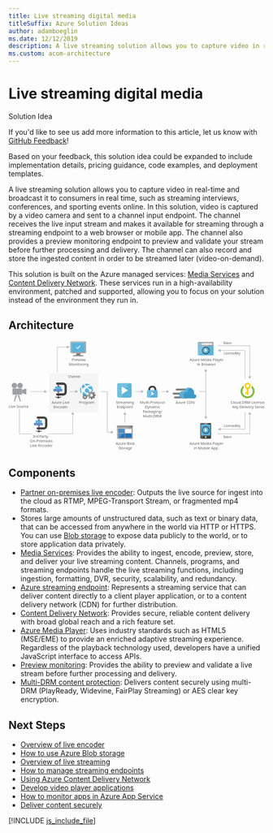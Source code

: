 ```yaml
---
title: Live streaming digital media
titleSuffix: Azure Solution Ideas
author: adamboeglin
ms.date: 12/12/2019
description: A live streaming solution allows you to capture video in real-time and broadcast it to consumers in real time, such as streaming interviews, conferences, and sporting events online. In this solution, video is captured by a video camera and sent to a channel input endpoint. The channel receives the live input stream and makes it available for streaming through a streaming endpoint to a web browser or mobile app. The channel also provides a preview monitoring endpoint to preview and validate your stream before further processing and delivery. The channel can also record and store the ingested content in order to be streamed later (video-on-demand).
ms.custom: acom-architecture
---
```

# Live streaming digital media

<div class="alert">
    <p class="alert-title">
        <span class="icon is-left" aria-hidden="true">
            <span class="icon docon docon-lightbulb" role="presentation"></span>
        </span>Solution Idea</p>
    <p>If you'd like to see us add more information to this article, let us know with <a href="#feedback">GitHub Feedback</a>!</p>
    <p>Based on your feedback, this solution idea could be expanded to include implementation details, pricing guidance, code examples, and deployment templates.</p>
</div>

A live streaming solution allows you to capture video in real-time and broadcast it to consumers in real time, such as streaming interviews, conferences, and sporting events online. In this solution, video is captured by a video camera and sent to a channel input endpoint. The channel receives the live input stream and makes it available for streaming through a streaming endpoint to a web browser or mobile app. The channel also provides a preview monitoring endpoint to preview and validate your stream before further processing and delivery. The channel can also record and store the ingested content in order to be streamed later (video-on-demand).

This solution is built on the Azure managed services: [Media Services](https://azure.microsoft.com/services/media-services/) and [Content Delivery Network](https://azure.microsoft.com/services/cdn/). These services run in a high-availability environment, patched and supported, allowing you to focus on your solution instead of the environment they run in.

## Architecture

<svg class="architecture-diagram" aria-labelledby="digital-media-live-stream" height="353.645" viewbox="0 0 814.247 353.645" width="814.247" xmlns="http://www.w3.org/2000/svg">
    <path fill="#ededee" opacity=".5" d="M129.255 103.645h156v124h-156z"/>
    <path fill="none" stroke="#b5b6b6" stroke-miterlimit="10" stroke-width="1.5" d="M115.167 161.73H68.163"/>
    <path fill="#b5b6b6" d="M113.744 156.868l8.419 4.862-8.419 4.861v-9.723z"/>
    <path fill="none" stroke="#b5b6b6" stroke-miterlimit="10" stroke-width="1.5" d="M214.167 161.73h-20.004"/>
    <path fill="#b5b6b6" d="M212.744 156.868l8.419 4.862-8.419 4.861v-9.723z"/>
    <path fill="none" stroke="#b5b6b6" stroke-miterlimit="10" stroke-width="1.5" d="M327.259 291.028l-13.096.195V161.73h-22"/>
    <path fill="#b5b6b6" d="M325.765 286.188l8.49 4.736-8.346 4.987-.144-9.723z"/>
    <path fill="none" stroke="#b5b6b6" stroke-miterlimit="10" stroke-width="1.5" d="M423.167 161.73h-20.004"/>
    <path fill="#b5b6b6" d="M421.744 156.868l8.419 4.862-8.419 4.861v-9.723z"/>
    <path fill="none" stroke="#b5b6b6" stroke-miterlimit="10" stroke-width="1.5" d="M370.163 233.727v27.003"/>
    <path fill="#b5b6b6" d="M365.302 235.149l4.861-8.419 4.862 8.419h-9.723z"/>
    <path fill="none" stroke="#b5b6b6" stroke-miterlimit="10" stroke-width="1.5" d="M504.167 161.73h-19.004"/>
    <path fill="#b5b6b6" d="M502.744 156.868l8.419 4.862-8.419 4.861v-9.723z"/>
    <path fill="none" stroke="#b5b6b6" stroke-miterlimit="10" stroke-width="1.5" d="M628.163 161.73h-22M627.557 96.227v146.006"/>
    <path fill="#b5b6b6" d="M622.696 97.649l4.861-8.419 4.862 8.419h-9.723zM622.696 240.81l4.861 8.42 4.862-8.42h-9.723z"/>
    <path fill="none" stroke="#b5b6b6" stroke-miterlimit="10" stroke-width="1.5" d="M666.255 15.73h101.218v98.919"/>
    <path fill="#b5b6b6" d="M762.611 113.226l4.862 8.419 4.862-8.419h-9.724z"/>
    <path fill="none" stroke="#b5b6b6" stroke-miterlimit="10" stroke-width="1.5" d="M673.252 30.73h79.221v90.915"/>
    <path fill="#b5b6b6" d="M674.675 35.591l-8.42-4.861 8.42-4.862v9.723z"/>
    <path fill="none" stroke="#b5b6b6" stroke-miterlimit="10" stroke-width="1.5" d="M666.255 296.353h101.218v-62.919"/>
    <path fill="#b5b6b6" d="M772.335 234.857l-4.862-8.419-4.862 8.419h9.724z"/>
    <path fill="none" stroke="#b5b6b6" stroke-miterlimit="10" stroke-width="1.5" d="M124.318 296.353h79.824v-62.919"/>
    <path fill="#b5b6b6" d="M209.004 234.857l-4.862-8.419-4.861 8.419h9.723z"/>
    <path fill="none" stroke="#b5b6b6" stroke-miterlimit="10" stroke-width="1.5" d="M34.721 216.818v79.824h39.633M673.252 281.353h79.221v-54.915"/>
    <path fill="#b5b6b6" d="M674.675 286.215l-8.42-4.862 8.42-4.861v9.723z"/>
    <text fill="#5e5e5e" font-family="SegoeUI, Segoe UI" font-size="10" transform="translate(682.417 10.551)">
        <tspan letter-spacing="-.098em">T</tspan><tspan x="4.263" y="0">oken</tspan>
    </text>
    <text fill="#5e5e5e" font-family="SegoeUI, Segoe UI" font-size="10" transform="translate(682.417 309.646)">
        <tspan letter-spacing="-.098em">T</tspan><tspan x="4.263" y="0">oken</tspan>
    </text>
    <text fill="#5e5e5e" font-family="SegoeUI, Segoe UI" font-size="10" transform="translate(684.993 44.146)">
        License/<tspan letter-spacing="-.013em" x="36.006" y="0">K</tspan><tspan x="41.675" y="0">ey</tspan>
    </text>
    <text fill="#5e5e5e" font-family="SegoeUI, Segoe UI" font-size="10" transform="translate(684.993 275.271)">
        License/<tspan letter-spacing="-.013em" x="36.006" y="0">K</tspan><tspan x="41.675" y="0">ey</tspan>
    </text>
    <text fill="#5e5e5e" font-family="SegoeUI, Segoe UI" font-size="10" transform="translate(189.709 117.646)">
        Channel
    </text>
    <path fill="none" stroke="#b5b6b6" stroke-miterlimit="10" stroke-width="1.5" d="M187.061 19.897h-32.004v81.939"/>
    <path fill="#b5b6b6" d="M185.638 15.035l8.419 4.862-8.419 4.862v-9.724z"/>
    <path d="M240.375 178.766a2.6 2.6 0 001.528 2.306l1.944-4.667a2.6 2.6 0 00-.944-.167 2.485 2.485 0 00-2.528 2.528z" fill="none"/>
    <path d="M240.375 178.766a2.5 2.5 0 012.528-2.528 2.6 2.6 0 01.944.167l1.306-3.139-.583-.25-.833-2.25h-1.778l-.111.25-.639 1.944-1.25.528-2.056-1-1.25 1.306.111.25.944 1.833-.528 1.25-2.194.778v1.833l.25.056 1.944.639.528 1.25-1 2.056 1.306 1.306.25-.111 1.833-.944.528.25 1.306-3.139a2.648 2.648 0 01-1.556-2.335z" fill="#fff" opacity=".25" style="isolation:isolate"/>
    <path fill="#9fa0a2" d="M12.599 152.012h30.162v19.726H12.599z"/>
    <circle cx="18.581" cy="142.636" fill="#9fa0a2" r="8.753"/>
    <circle cx="36.78" cy="142.636" fill="#9fa0a2" r="8.753"/>
    <path fill="#9fa0a2" d="M56.709 171.229l-13.724-4.376v-10.791l13.724-4.377v19.544zM19.62 193.277h-2.626l5.106-20.6h4.814l-7.294 20.6zM36.433 193.277h2.626l-5.106-20.6h-4.814l7.294 20.6z"/>
    <text fill="#5e5e5e" font-family="SegoeUI, Segoe UI" font-size="12" transform="translate(0 212.609)">
        Live Source
    </text>
    <text fill="#5e5e5e" font-family="SegoeUI, Segoe UI" font-size="12" transform="translate(706.787 200.2)">
        Cloud DRM License/<tspan letter-spacing="-.013em" x="5.282" y="14.4">K</tspan><tspan x="12.085" y="14.4">ey Delivery Serve</tspan>
    </text>
    <path d="M782.87 160.746a22.453 22.453 0 00-8.8-17.8v.7a13.743 13.743 0 01-1.5 6.1 16.294 16.294 0 11-28.4 10.9 16.426 16.426 0 014.7-11.5 13.161 13.161 0 01-1.3-5.6 5.7 5.7 0 01.1-1.3 22.44 22.44 0 1035.2 18.5z" fill="#7fbb42"/>
    <path d="M760.77 133.146a10.31 10.31 0 00-2.9 20.2v10.2h-4.8v5.2h4.8v3.8h5.7v-19.3a10.23 10.23 0 007.4-9.9 10.115 10.115 0 00-10.2-10.2zm0 5.4a4.9 4.9 0 11-4.9 4.9 4.908 4.908 0 014.9-4.9z" fill="#fbd118"/>
    <text fill="#5e5e5e" font-family="SegoeUI, Segoe UI" font-size="12" transform="translate(341.735 200.199)">
        <tspan letter-spacing="-.032em">S</tspan><tspan x="5.988" y="0">treaming</tspan><tspan x="2.965" y="14.4">Endpoint</tspan>
    </text>
    <path d="M391.589 175.373a5.52 5.52 0 01-5.52 5.52h-34.96a5.52 5.52 0 01-5.52-5.52v-34.96a5.52 5.52 0 015.52-5.52h34.961a5.52 5.52 0 015.52 5.52z" fill="#5bb4da"/>
    <path d="M358.47 180.896h-7.36a5.52 5.52 0 01-5.52-5.52v-34.96a5.52 5.52 0 015.52-5.52h31.28z" fill="#fff" opacity=".15" style="isolation:isolate"/>
    <path d="M360.309 170.163V145.63l19.6 12.279z" fill="#fff"/>
    <text fill="#5e5e5e" font-family="SegoeUI, Segoe UI" font-size="12" transform="translate(418.216 200.199)">
        Multi-Protocol<tspan x="15.422" y="14.4">Dynamic</tspan><tspan letter-spacing="-.034em" x="9.105" y="28.8">P</tspan><tspan x="15.416" y="28.8">ackaging/</tspan><tspan x="9.067" y="43.2">Multi-DRM</tspan>
    </text>
    <path d="M470.442 157.209v-1.671a12.434 12.434 0 00-3.342-8.658c-1.975-2.278-6.379-3.721-9.645-3.721s-7.67 1.443-9.645 3.721a12.785 12.785 0 00-3.342 8.658v1.671l6 .683v-1.519a9.68 9.68 0 011.823-5.772c1.139-1.291 3.569-1.9 5.164-1.975a7.7 7.7 0 015.164 1.975 7.253 7.253 0 011.823 4.86v2.43z" fill="#3f3f3f"/>
    <path d="M444.47 157.209c-2.962 0-4.025 1.747-4.025 4.025v15.872c0 1.975 1.215 4.025 3.493 4.025h27.032c2.582 0 3.493-2.05 3.493-4.025v-15.872c0-2.05-.835-4.025-4.025-4.025H444.47z" fill="#5bb4da"/>
    <path fill="#fff" d="M454.699 162.905l8.354 5.556-8.354 5.555v-11.111z"/>
    <path d="M464.37 157.209h-19.9c-2.962 0-4.025 1.747-4.025 4.025v15.872c0 1.975 1.215 4.025 3.493 4.025h5.088z" fill="#fff" opacity=".15" style="isolation:isolate"/>
    <text fill="#5e5e5e" font-family="SegoeUI, Segoe UI" font-size="12" transform="translate(531.701 200.609)">
        Azure CDN
    </text>
    <path d="M574.681 158.232h-39.9a3.009 3.009 0 01-3-3 3.009 3.009 0 013-3h39.9a3.009 3.009 0 013 3 3.009 3.009 0 01-3 3zM566.581 183.282h-36.9a3.009 3.009 0 01-3-3 3.009 3.009 0 013-3h36.9a3.009 3.009 0 013 3 3.009 3.009 0 01-3 3zM562.231 171.132h-36.9a3.009 3.009 0 01-3-3 3.009 3.009 0 013-3h36.9a3.009 3.009 0 013 3 3.009 3.009 0 01-3 3z" fill="#7c7b7b"/>
    <path d="M597.331 176.832a6.371 6.371 0 00-6.3-6.45h-.9a20.411 20.411 0 00.6-4.5 16.869 16.869 0 00-16.8-16.8 17.071 17.071 0 00-15.9 11.4 15.081 15.081 0 00-3.75-.6 11.7 11.7 0 000 23.4h37.05a6.626 6.626 0 006-6.45" fill="#3999c7"/>
    <path d="M560.281 183.132a10.682 10.682 0 01-3.15-5.7 11.275 11.275 0 0112.45-13.95 16.334 16.334 0 019.45-13.5 19.139 19.139 0 00-5.1-.9 17.071 17.071 0 00-15.9 11.4 15.081 15.081 0 00-3.75-.6 11.7 11.7 0 000 23.4l6-.15z" fill="#fff" opacity=".2" style="isolation:isolate"/>
    <text fill="#5e5e5e" font-family="SegoeUI, Segoe UI" font-size="12" transform="translate(341.327 331.527)">
        Azure Blob<tspan letter-spacing="-.032em" x="8.429" y="14.4">S</tspan><tspan x="14.417" y="14.4">torage</tspan>
    </text>
    <path d="M345.108 310.424a1.88 1.88 0 001.8 1.9h46.3a1.9 1.9 0 001.9-1.9v-33.1h-50z" fill="#9fa0a2"/>
    <path d="M393.208 269.624h-46.3a1.88 1.88 0 00-1.8 1.9v5.7h50v-5.7a1.9 1.9 0 00-1.9-1.9" fill="#7c7b7b"/>
    <path fill="#2272b9" d="M348.808 280.724h20.4v13h-20.4zM348.808 295.524h20.4v13h-20.4z"/>
    <path fill="#fff" d="M371.008 280.724h20.3v13h-20.3z"/>
    <path fill="#2272b9" d="M371.008 295.524h20.3v13h-20.3z"/>
    <path d="M347.108 269.624a2.006 2.006 0 00-2 2v38.6a2.006 2.006 0 002 2h2.2l39.4-42.6z" fill="#fff" opacity=".2" style="isolation:isolate"/>
    <path d="M229.035 39.596h-13.6c1.6 5.8-.6 6.6-10.2 6.6v3h32.6v-3c-9.5 0-10.4-.8-8.8-6.6" fill="#7c7b7b"/>
    <path d="M243.635 1.896h-44.3a2.866 2.866 0 00-2.7 2.9v32a2.775 2.775 0 002.7 2.8h44.3a3.045 3.045 0 003-2.8v-32a3.134 3.134 0 00-3-2.9m-.8 3.9v29.9h-42.4v-29.9l42.4-.1z" fill="#9fa0a2"/>
    <path fill="#5bb4da" d="M242.835 35.695h-42.4v-29.9l42.4-.1v30z"/>
    <path d="M200.435 35.696v-29.9l38.7-.1 4.5-3.8h-44.3a2.866 2.866 0 00-2.7 2.9v32a2.775 2.775 0 002.7 2.8h1.1l4.6-3.8h-4.6z" fill="#fff" opacity=".2" style="isolation:isolate"/>
    <path fill="#5bb4da" d="M200.435 35.695v-29.9l38.7-.1-38.7.1v29.9z"/>
    <path fill="#9fa0a2" d="M205.335 46.195h32.7v3h-32.7z"/>
    <path d="M215.223 21.096l-.5-.5a.446.446 0 010-.5l1.4-1.2c0-.1.1-.1.2-.1s.2 0 .2.1l3.7 4 6.4-8.1a.367.367 0 01.3-.1c.1 0 .1 0 .2.1l1.5 1c.1.1.1.1.1.2s0 .2-.1.2l-8.3 10.5z" fill="#fff"/>
    <text fill="#5e5e5e" font-family="SegoeUI, Segoe UI" font-size="12" transform="translate(201.3 64.421)">
        Preview<tspan x="-9.384" y="14.4">Monitoring</tspan>
    </text>
    <path d="M602.256 44.399a2.007 2.007 0 002.007 2.007h45.986a2.007 2.007 0 002.007-2.007V13.073h-50z" fill="#5bb4da"/>
    <path d="M650.249 3.773h-45.986a2.006 2.006 0 00-2.007 2.007v10.626h50V5.779a2.007 2.007 0 00-2.007-2.006" fill="#9fa0a2"/>
    <path d="M604.27 3.773a2.007 2.007 0 00-2.007 2.007V44.4a2.008 2.008 0 002.007 2.007h2.188l39.418-42.634z" fill="#fff" opacity=".2" style="isolation:isolate"/>
    <path fill="#fff" d="M615.112 8.551h33.671v3.942h-33.671z"/>
    <path d="M613.57 10.455a4.878 4.878 0 11-4.882-4.882 4.879 4.879 0 014.878 4.879" fill="#5bb4da"/>
    <path fill="#fff" d="M608.171 11.004l2.213 2.336h-1.201l-2.959-2.818 2.948-2.818h1.198l-2.199 2.322h5.393v.978h-5.393z"/>
    <text fill="#5e5e5e" font-family="SegoeUI, Segoe UI" font-size="12" transform="translate(576.261 64.646)">
        Azure Media Player<tspan x="23.408" y="14.4">in Browser</tspan>
    </text>
    <circle cx="627.557" cy="30.73" fill="#5bb4da" r="11.52"/>
    <path d="M619.412 38.873a11.52 11.52 0 1116.292-16.292z" fill="#fff" opacity=".15" style="isolation:isolate"/>
    <path fill="#fff" d="M624.873 35.663l.018-9.867 7.864 4.939-7.882 4.928z"/>
    <path d="M627.558 20.953a9.778 9.778 0 11-9.778 9.778 9.778 9.778 0 019.778-9.778m0-2.222a12 12 0 1012 12 12.014 12.014 0 00-12-12z" fill="#3f3f3f"/>
    <text fill="#5e5e5e" font-family="SegoeUI, Segoe UI" font-size="12" transform="translate(575.986 331.846)">
        Azure Media Player<tspan x="13.512" y="14.4">in Mobile App</tspan>
    </text>
    <path d="M644.478 308.624a3 3 0 01-3 3h-28.445a3 3 0 01-3-3v-44a3 3 0 013-3h28.445a3 3 0 013 3z" fill="#3f3f3f"/>
    <path fill="#5bb4da" d="M612.257 266.624h30v35.222h-30z"/>
    <path d="M630.145 306.734a2.889 2.889 0 11-2.89-2.889 2.889 2.889 0 012.89 2.889" fill="#fff"/>
    <path d="M629.15 306.734a1.894 1.894 0 11-1.9-1.894 1.9 1.9 0 011.9 1.894" fill="#b8d433"/>
    <path d="M612.256 301.846v-35.222h22.767l2.031-5h-24.021a3 3 0 00-3 3v44a3 3 0 003 3h3.695l3.974-9.778z" fill="#fff" opacity=".15" style="isolation:isolate"/>
    <path d="M632.37 264.441a.737.737 0 01-.738.738h-8.744a.739.739 0 110-1.477h8.744a.738.738 0 01.738.739" fill="#1e1e1e"/>
    <path d="M632.37 264.441a.737.737 0 01-.738.738h-8.744a.739.739 0 110-1.477h8.744a.738.738 0 01.738.739" fill="#fff"/>
    <circle cx="627.557" cy="284.353" fill="#5bb4da" r="11.52"/>
    <path d="M619.412 292.5a11.52 11.52 0 0116.292-16.292z" fill="#fff" opacity=".15" style="isolation:isolate"/>
    <path fill="#fff" d="M624.873 289.287l.018-9.867 7.864 4.939-7.882 4.928z"/>
    <path d="M627.558 274.573a9.778 9.778 0 11-9.778 9.778 9.778 9.778 0 019.778-9.778m0-2.222a12 12 0 1012 12 12.014 12.014 0 00-12-12z" fill="#3f3f3f"/>
    <text fill="#5e5e5e" font-family="SegoeUI, Segoe UI" font-size="12" transform="translate(136.871 200.242)">
        Azure Live<tspan x="5.66" y="14.4">Encoder</tspan>
    </text>
    <path d="M173.696 174.457h-18.9a3.521 3.521 0 010-7.042h18.9a4.544 4.544 0 004.539-4.542v-18.342a4.544 4.544 0 00-4.539-4.539h-18.9a3.521 3.521 0 010-7.042h18.9a11.594 11.594 0 0111.581 11.581v18.342a11.594 11.594 0 01-11.581 11.584zM149.049 178.72h19.056v1.76h-19.056zM155.057 180.48h7.042v2.47h-7.042z" fill="#3f3f3f"/>
    <path fill="#3f3f3f" d="M157.697 139.992h1.76v40.489h-1.76z"/>
    <path fill="#618dc9" d="M142.734 153.314H170.9v7.922h-28.166z"/>
    <path fill="#5bb4da" d="M148.015 145.393h19.364v7.922h-19.364z"/>
    <path fill="#676767" d="M155.057 142.752h7.042v2.641h-7.042zM155.057 161.236h7.042v2.47h-7.042z"/>
    <text fill="#5e5e5e" font-family="SegoeUI, Segoe UI" font-size="12" transform="translate(76.792 308.222)">
        3rd <tspan letter-spacing="-.034em" x="20.994" y="0">P</tspan><tspan x="27.305" y="0">arty </tspan><tspan x="-8.382" y="14.4">On-Premises</tspan><tspan x="-8.036" y="28.8">Live Encoder</tspan>
    </text>
    <path d="M111.854 282.437h-18.9a3.521 3.521 0 010-7.042h18.9a4.544 4.544 0 004.539-4.539v-18.345a4.544 4.544 0 00-4.539-4.539h-18.9a3.521 3.521 0 010-7.042h18.9a11.594 11.594 0 0111.581 11.581v18.346a11.594 11.594 0 01-11.581 11.58zM87.207 286.7h19.056v1.76H87.207zM93.215 288.46h7.042v2.47h-7.042z" fill="#3f3f3f"/>
    <path fill="#3f3f3f" d="M95.855 247.972h1.76v40.489h-1.76z"/>
    <path fill="#618dc9" d="M80.892 261.294h28.166v7.922H80.892z"/>
    <path fill="#5bb4da" d="M86.173 253.373h19.364v7.922H86.173z"/>
    <path fill="#676767" d="M93.215 250.732h7.042v2.641h-7.042zM93.215 269.216h7.042v2.47h-7.042z"/>
    <text fill="#5e5e5e" font-family="SegoeUI, Segoe UI" font-size="12" transform="translate(224.204 200.242)">
        Program
    </text>
    <path d="M260.653 173.488a20.546 20.546 0 01-25-32.611 20.892 20.892 0 0112.5-4.194 20.507 20.507 0 0112.5 36.806" fill="#5bb4da"/>
    <path d="M264.458 159.682a4.243 4.243 0 00-.611-4.194 4.377 4.377 0 00-5.694-1.111c-2.111-1.889-4.389-4-6.806-6.389 7.306-4 12.5-3.611 12.806-3.611a19.151 19.151 0 00-3-3 21.688 21.688 0 00-13.694 2.611 85.863 85.863 0 01-5.694-6.306 27.582 27.582 0 00-2.694 1.111 41.75 41.75 0 005.5 7 34.415 34.415 0 00-5.722 4.889c-.194.306-.5.5-.694.806a6.687 6.687 0 00-3.389.194 14.964 14.964 0 01-1.391-8.809c-.694.889-1.389 1.806-2.111 2.694a12.841 12.841 0 00.806 8.194 6.168 6.168 0 000 7.5 1.436 1.436 0 00.5.5 32.219 32.219 0 00-1.195 7.112c.194.306.306.5.5.806a21.252 21.252 0 003.306 3.389 22.953 22.953 0 011.389-9.306 5.905 5.905 0 002.889-.5c.5.5 1.111.889 1.694 1.389a32.665 32.665 0 006 3.806 3.869 3.869 0 00.806 2.889 4.1 4.1 0 005.694.806 3.007 3.007 0 00.889-1 35.929 35.929 0 007.889.806 22.18 22.18 0 002.5-2.889c.111-.111.111-.194.194-.306a20.7 20.7 0 01-10.111-.694 4.651 4.651 0 00-.694-1.611 3.932 3.932 0 00-5.389-.889 39.708 39.708 0 01-5.5-3.694c-.389-.306-.806-.611-1.111-.889a6.237 6.237 0 00.306-6.194l.694-.694a58.042 58.042 0 015.444-4.306c2.583 2.389 5.278 4.583 7.778 6.583a4.125 4.125 0 00.5 4.5 4.453 4.453 0 006.194.806l.306-.306c1.806 1.306 3.306 2.306 4.111 2.806a14.583 14.583 0 00.5-1.806 34.491 34.491 0 01-3.695-2.693z" fill="#fff"/>
    <path d="M272.542 162.573l-.389.194-3.111 1.611-2.111-.889-1.306-3.694h-2.972l-.194.389-1.111 3.306-2.111.889-3.5-1.694-2.112 2.188.194.389 1.611 3.111-.889 2.111-3.694 1.306v3.111l.389.111 3.306 1.111.889 2.111-1.667 3.444 2.194 2.195.389-.194 3.111-1.611 2.111.889 1.306 3.694h3.111l.111-.389 1.111-3.306 2.111-.889 3.611 1.694 2.194-2.194-2-3.5.889-2.111 3.694-1.306v-2.972l-.389-.194-3.306-1.111-.889-2.111 1.5-3.194zm-8.278 15a4.306 4.306 0 114.306-4.306 4.274 4.274 0 01-4.306 4.306z" fill="#7c7b7b"/>
    <path d="M259.958 173.293a4.395 4.395 0 002.611 3.889l3.306-7.889a4.321 4.321 0 00-5.917 4z" fill="none"/>
    <path d="M259.958 173.293a4.321 4.321 0 015.917-4l2.194-5.306-1-.389-1.389-3.806h-3.028l-.194.389-1.111 3.306-2.111.889-3.5-1.694-2.111 2.191.194.389 1.611 3.111-.889 2.111-3.694 1.306v3.111l.389.111 3.306 1.111.889 2.111-1.667 3.444 2.194 2.195.389-.194 3.111-1.611.889.389 2.194-5.306a4.3 4.3 0 01-2.583-3.858z" fill="#fff" opacity=".25" style="isolation:isolate"/>
    <path d="M247.819 172.432l-.25.111-1.833.944-1.25-.528-.778-2.194h-1.778l-.111.25-.639 1.944-1.25.528-2.056-1-1.25 1.306.111.25.944 1.833-.528 1.25-2.194.778v1.833l.25.056 1.944.639.528 1.25-1 2.056 1.306 1.306.25-.111 1.833-.944 1.25.528.778 2.194h1.833l.056-.25.639-1.944 1.25-.528 2.139 1 1.306-1.306-1.194-2.056.528-1.25 2.194-.778v-1.778l-.25-.111-1.944-.639-.528-1.25.889-1.889zm-4.917 8.861a2.528 2.528 0 112.528-2.528 2.5 2.5 0 01-2.527 2.528z" fill="#7c7b7b"/>
</svg>

## Components
* [Partner on-premises live encoder](/api/Redirect/documentation/articles/media-services-live-encoders-overview/): Outputs the live source for ingest into the cloud as RTMP, MPEG-Transport Stream, or fragmented mp4 formats.
* Stores large amounts of unstructured data, such as text or binary data, that can be accessed from anywhere in the world via HTTP or HTTPS. You can use [Blob storage](https://azure.microsoft.com/services/storage/blobs/) to expose data publicly to the world, or to store application data privately.
* [Media Services](https://azure.microsoft.com/services/media-services/): Provides the ability to ingest, encode, preview, store, and deliver your live streaming content. Channels, programs, and streaming endpoints handle the live streaming functions, including ingestion, formatting, DVR, security, scalability, and redundancy.
* [Azure streaming endpoint](https://azure.microsoft.com/services/media-services/live-on-demand/): Represents a streaming service that can deliver content directly to a client player application, or to a content delivery network (CDN) for further distribution.
* [Content Delivery Network](https://azure.microsoft.com/services/cdn/): Provides secure, reliable content delivery with broad global reach and a rich feature set.
* [Azure Media Player](https://azure.microsoft.com/services/media-services/media-player/): Uses industry standards such as HTML5 (MSE/EME) to provide an enriched adaptive streaming experience. Regardless of the playback technology used, developers have a unified JavaScript interface to access APIs.
* [Preview monitoring](/api/Redirect/documentation/articles/web-sites-monitor/): Provides the ability to preview and validate a live stream before further processing and delivery.
* [Multi-DRM content protection](https://azure.microsoft.com/services/media-services/content-protection/): Delivers content securely using multi-DRM (PlayReady, Widevine, FairPlay Streaming) or AES clear key encryption.

## Next Steps
* [Overview of live encoder](/api/Redirect/documentation/articles/media-services-live-encoders-overview/)
* [How to use Azure Blob storage](/api/Redirect/documentation/articles/storage-dotnet-how-to-use-blobs/)
* [Overview of live streaming](/api/Redirect/documentation/articles/media-services-manage-channels-overview/)
* [How to manage streaming endpoints](/api/Redirect/documentation/articles/media-services-manage-origins/)
* [Using Azure Content Delivery Network](/api/Redirect/documentation/articles/cdn-create-new-endpoint/)
* [Develop video player applications](/api/Redirect/documentation/articles/media-services-develop-video-players/)
* [How to monitor apps in Azure App Service](/api/Redirect/documentation/articles/media-services-develop-video-players/)
* [Deliver content securely](https://azure.microsoft.com/services/media-services/content-protection/)

[!INCLUDE [js_include_file](../../_js/index.md)]
